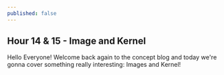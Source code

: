 ```yaml
---
published: false
---
```

## Hour 14 & 15 - Image and Kernel

Hello Everyone! Welcome back again to the concept blog and today we're gonna cover something really interesting: Images and Kernel! 